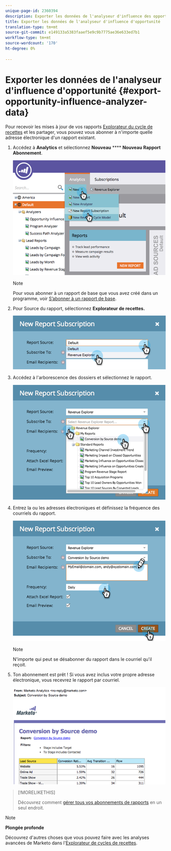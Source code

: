 ```yaml
---
unique-page-id: 2360394
description: Exporter les données de l'analyseur d'influence des opportunités - Documents marketing - Documentation du produit
title: Exporter les données de l'analyseur d'influence d'opportunité
translation-type: tm+mt
source-git-commit: e149133a5383faaef5e9c9b7775ae36e633ed7b1
workflow-type: tm+mt
source-wordcount: '170'
ht-degree: 0%

---
```



# Exporter les données de l&#39;analyseur d&#39;influence d&#39;opportunité {#export-opportunity-influence-analyzer-data}

Pour recevoir les mises à jour de vos rapports [Explorateur du cycle de recettes](http://docs.marketo.com/display/docs/revenue+cycle+analytics) et les partager, vous pouvez vous abonner à n&#39;importe quelle adresse électronique d&#39;un rapport existant.

1. Accédez à **Analytics** et sélectionnez **Nouveau** **** **Nouveau** **Rapport** **Abonnement**.

   ![](assets/image2014-9-17-12-3a40-3a46.png)

   >[!NOTE]
   >
   >Pour vous abonner à un rapport de base que vous avez créé dans un programme, voir [S’abonner à un rapport de base](../../../../product-docs/reporting/basic-reporting/report-subscriptions/subscribe-to-a-basic-report.md).

1. Pour Source du rapport, sélectionnez **Explorateur de recettes.**

   ![](assets/image2014-9-17-12-3a42-3a15.png)

1. Accédez à l&#39;arborescence des dossiers et sélectionnez le rapport.

   ![](assets/image2014-9-17-12-3a42-3a24.png)

1. Entrez la ou les adresses électroniques et définissez la fréquence des courriels du rapport.

   ![](assets/image2014-9-17-12-3a42-3a29.png)

   >[!NOTE]
   >
   >N&#39;importe qui peut se désabonner du rapport dans le courriel qu&#39;il reçoit.

1. Ton abonnement est prêt ! Si vous avez inclus votre propre adresse électronique, vous recevrez le rapport par courriel.

   ![](assets/image2014-9-17-12-3a42-3a53.png)

>[!MORELIKETHIS]
>
>Découvrez comment [gérer tous vos abonnements de rapports](../../../../product-docs/reporting/basic-reporting/report-subscriptions/manage-report-subscriptions.md) en un seul endroit.

>[!NOTE]
>
>**Plongée profonde**
>
>Découvrez d&#39;autres choses que vous pouvez faire avec les analyses avancées de Marketo dans l&#39;[Explorateur de cycles de recettes](http://docs.marketo.com/display/docs/revenue+cycle+analytics).

